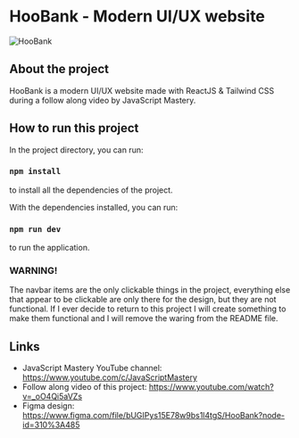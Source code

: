 # HooBank - Modern UI/UX website

![HooBank](https://i.ibb.co/BK1Hn0x/Screenshot-2022-08-08-at-4-05-48-PM.png)


## About the project
HooBank is a modern UI/UX website made with ReactJS & Tailwind CSS during a follow along video by JavaScript Mastery.

## How to run this project
In the project directory, you can run:
### `npm install`
to install all the dependencies of the project.

With the dependencies installed, you can run:
### `npm run dev`
to run the application.

### **WARNING!**
The navbar items are the only clickable things in the project, everything else that appear to be clickable are only there for the design, but they are not functional. If I ever decide to return to this project I will create something to make them functional and I will remove the waring from the README file.


## Links
- JavaScript Mastery YouTube channel: https://www.youtube.com/c/JavaScriptMastery
- Follow along video of this project: https://www.youtube.com/watch?v=_oO4Qi5aVZs
- Figma design: https://www.figma.com/file/bUGIPys15E78w9bs1l4tgS/HooBank?node-id=310%3A485
